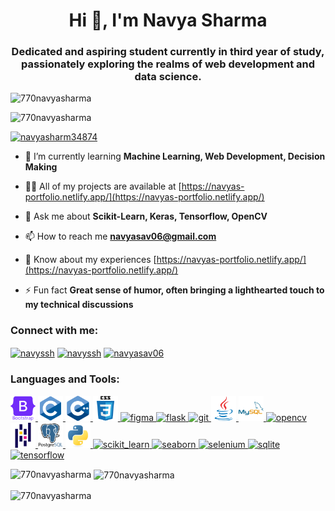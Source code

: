 <h1 align="center">Hi 👋, I'm Navya Sharma</h1>
<h3 align="center">Dedicated and aspiring student currently in third year of study, passionately exploring the realms of web development and data science.</h3>

<p align="left"> <img src="https://komarev.com/ghpvc/?username=770navyasharma&label=Profile%20views&color=0e75b6&style=flat" alt="770navyasharma" /> </p>

<p align="left"><img src="https://github-profile-trophy.vercel.app/?username=770navyasharma" alt="770navyasharma" /> </p>

<p align="left"> <a href="https://twitter.com/navyasharm34874" target="blank"><img src="https://img.shields.io/twitter/follow/navyasharm34874?logo=twitter&style=for-the-badge" alt="navyasharm34874" /></a> </p>


- 🌱 I’m currently learning **Machine Learning, Web Development, Decision Making**

- 👨‍💻 All of my projects are available at [https://navyas-portfolio.netlify.app/](https://navyas-portfolio.netlify.app/)

- 💬 Ask me about **Scikit-Learn, Keras, Tensorflow, OpenCV**

- 📫 How to reach me **navyasav06@gmail.com**

- 📄 Know about my experiences [https://navyas-portfolio.netlify.app/](https://navyas-portfolio.netlify.app/)

- ⚡ Fun fact **Great sense of humor, often bringing a lighthearted touch to my technical discussions**

<h3 align="left">Connect with me:</h3>
<p align="left">
<a href="https://kaggle.com/navyssh" target="blank"><img align="center" src="https://raw.githubusercontent.com/rahuldkjain/github-profile-readme-generator/master/src/images/icons/Social/kaggle.svg" alt="navyssh" height="30" width="40" /></a>
<a href="https://instagram.com/navyssh" target="blank"><img align="center" src="https://raw.githubusercontent.com/rahuldkjain/github-profile-readme-generator/master/src/images/icons/Social/instagram.svg" alt="navyssh" height="30" width="40" /></a>
<a href="https://www.leetcode.com/navyasav06" target="blank"><img align="center" src="https://raw.githubusercontent.com/rahuldkjain/github-profile-readme-generator/master/src/images/icons/Social/leet-code.svg" alt="navyasav06" height="30" width="40" /></a>
</p>

<h3 align="left">Languages and Tools:</h3>
<p align="left"> <a href="https://getbootstrap.com" target="_blank" rel="noreferrer"> <img src="https://raw.githubusercontent.com/devicons/devicon/master/icons/bootstrap/bootstrap-plain-wordmark.svg" alt="bootstrap" width="40" height="40"/> </a> <a href="https://www.cprogramming.com/" target="_blank" rel="noreferrer"> <img src="https://raw.githubusercontent.com/devicons/devicon/master/icons/c/c-original.svg" alt="c" width="40" height="40"/> </a> <a href="https://www.w3schools.com/cpp/" target="_blank" rel="noreferrer"> <img src="https://raw.githubusercontent.com/devicons/devicon/master/icons/cplusplus/cplusplus-original.svg" alt="cplusplus" width="40" height="40"/> </a> <a href="https://www.w3schools.com/css/" target="_blank" rel="noreferrer"> <img src="https://raw.githubusercontent.com/devicons/devicon/master/icons/css3/css3-original-wordmark.svg" alt="css3" width="40" height="40"/> </a> <a href="https://www.figma.com/" target="_blank" rel="noreferrer"> <img src="https://www.vectorlogo.zone/logos/figma/figma-icon.svg" alt="figma" width="40" height="40"/> </a> <a href="https://flask.palletsprojects.com/" target="_blank" rel="noreferrer"> <img src="https://www.vectorlogo.zone/logos/pocoo_flask/pocoo_flask-icon.svg" alt="flask" width="40" height="40"/> </a> <a href="https://git-scm.com/" target="_blank" rel="noreferrer"> <img src="https://www.vectorlogo.zone/logos/git-scm/git-scm-icon.svg" alt="git" width="40" height="40"/> </a> <a href="https://www.java.com" target="_blank" rel="noreferrer"> <img src="https://raw.githubusercontent.com/devicons/devicon/master/icons/java/java-original.svg" alt="java" width="40" height="40"/> </a> <a href="https://www.mysql.com/" target="_blank" rel="noreferrer"> <img src="https://raw.githubusercontent.com/devicons/devicon/master/icons/mysql/mysql-original-wordmark.svg" alt="mysql" width="40" height="40"/> </a> <a href="https://opencv.org/" target="_blank" rel="noreferrer"> <img src="https://www.vectorlogo.zone/logos/opencv/opencv-icon.svg" alt="opencv" width="40" height="40"/> </a> <a href="https://pandas.pydata.org/" target="_blank" rel="noreferrer"> <img src="https://raw.githubusercontent.com/devicons/devicon/2ae2a900d2f041da66e950e4d48052658d850630/icons/pandas/pandas-original.svg" alt="pandas" width="40" height="40"/> </a> <a href="https://www.postgresql.org" target="_blank" rel="noreferrer"> <img src="https://raw.githubusercontent.com/devicons/devicon/master/icons/postgresql/postgresql-original-wordmark.svg" alt="postgresql" width="40" height="40"/> </a> <a href="https://www.python.org" target="_blank" rel="noreferrer"> <img src="https://raw.githubusercontent.com/devicons/devicon/master/icons/python/python-original.svg" alt="python" width="40" height="40"/> </a> <a href="https://scikit-learn.org/" target="_blank" rel="noreferrer"> <img src="https://upload.wikimedia.org/wikipedia/commons/0/05/Scikit_learn_logo_small.svg" alt="scikit_learn" width="40" height="40"/> </a> <a href="https://seaborn.pydata.org/" target="_blank" rel="noreferrer"> <img src="https://seaborn.pydata.org/_images/logo-mark-lightbg.svg" alt="seaborn" width="40" height="40"/> </a> <a href="https://www.selenium.dev" target="_blank" rel="noreferrer"> <img src="https://raw.githubusercontent.com/detain/svg-logos/780f25886640cef088af994181646db2f6b1a3f8/svg/selenium-logo.svg" alt="selenium" width="40" height="40"/> </a> <a href="https://www.sqlite.org/" target="_blank" rel="noreferrer"> <img src="https://www.vectorlogo.zone/logos/sqlite/sqlite-icon.svg" alt="sqlite" width="40" height="40"/> </a> <a href="https://www.tensorflow.org" target="_blank" rel="noreferrer"> <img src="https://www.vectorlogo.zone/logos/tensorflow/tensorflow-icon.svg" alt="tensorflow" width="40" height="40"/> </a> </p>

<p><img align="left" src="https://github-readme-stats.vercel.app/api/top-langs?username=770navyasharma&show_icons=true&locale=en&layout=compact" alt="770navyasharma" /></p>

<p>&nbsp;<img align="center" src="https://github-readme-stats.vercel.app/api?username=770navyasharma&show_icons=true&locale=en" alt="770navyasharma" /></p>

<p><img align="center" src="https://github-readme-streak-stats.herokuapp.com/?user=770navyasharma&" alt="770navyasharma" /></p>
